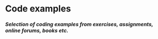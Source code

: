 # Code examples
### *Selection of coding examples from exercises, assignments, online forums, books etc.*